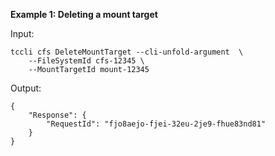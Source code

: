 **Example 1: Deleting a mount target**



Input: 

```
tccli cfs DeleteMountTarget --cli-unfold-argument  \
    --FileSystemId cfs-12345 \
    --MountTargetId mount-12345
```

Output: 
```
{
    "Response": {
        "RequestId": "fjo8aejo-fjei-32eu-2je9-fhue83nd81"
    }
}
```

